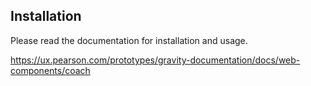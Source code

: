 ## Installation

Please read the documentation for installation and usage.

https://ux.pearson.com/prototypes/gravity-documentation/docs/web-components/coach
